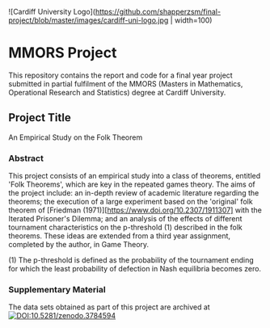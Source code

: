 ![Cardiff University Logo](https://github.com/shapperzsm/final-project/blob/master/images/cardiff-uni-logo.jpg | width=100)


# MMORS Project

This repository contains the report and code for a final year project submitted in partial fulfilment of the MMORS (Masters in Mathematics, Operational Research and Statistics) degree at Cardiff University.

## Project Title
An Empirical Study on the Folk Theorem


### Abstract
This project consists of an empirical study into a class of theorems, entitled
'Folk Theorems', which are key in the repeated games theory. The aims of
the project include: an in-depth review of academic literature regarding the
theorems; the execution of a large experiment based on the
'original' folk theorem of [Friedman (1971)][https://www.doi.org/10.2307/1911307] with the Iterated
Prisoner's Dilemma; and an analysis of the effects of different tournament
characteristics on the p-threshold (1) described in the folk theorems. These
ideas are extended from a third year assignment, completed by the
author, in Game Theory.

(1) The p-threshold is defined as the probability of the tournament ending for which the least probability of defection in Nash equilibria becomes zero.

### Supplementary Material
The data sets obtained as part of this project are archived at [![DOI:10.5281/zenodo.3784594](https://zenodo.org/badge/DOI/10.5281/zenodo.3784594.svg)](https://doi.org/10.5281/zenodo.3784594)


